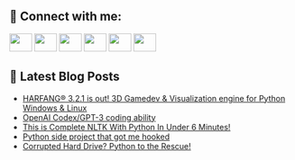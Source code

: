 ## 🔎 Connect with me:
[<img height="32" width="40" src="https://cdn.jsdelivr.net/npm/simple-icons@v5/icons/telegram.svg" />](https://t.me/bullbesh)
[<img height="32" width="40" src="https://cdn.jsdelivr.net/npm/simple-icons@v5/icons/vk.svg" />](https://vk.com/bullbesh)
[<img height="32" width="40" src="https://cdn.jsdelivr.net/npm/simple-icons@v5/icons/twitter.svg" />](https://twitter.com/bullbesh1)
[<img height="32" width="40" src="https://cdn.jsdelivr.net/npm/simple-icons@v5/icons/instagram.svg" />](https://www.instagram.com/bullbesh)
[<img height="32" width="40" src="https://cdn.jsdelivr.net/npm/simple-icons@v5/icons/reddit.svg" />](https://www.reddit.com/user/bullbesh)
[<img height="32" width="40" src="https://cdn.jsdelivr.net/npm/simple-icons@v5/icons/youtube.svg" />](https://www.youtube.com/channel/UCtfjRs6uzgq5mfm8S06WTcg)

## 📕 Latest Blog Posts
<!-- BLOG-POST-LIST:START -->
- [HARFANG® 3.2.1 is out! 3D Gamedev &amp; Visualization engine for Python Windows &amp; Linux](https://www.reddit.com/r/Python/comments/ujhf3x/harfang_321_is_out_3d_gamedev_visualization/)
- [OpenAI Codex/GPT-3 coding ability](https://www.reddit.com/r/Python/comments/uj8wfq/openai_codexgpt3_coding_ability/)
- [This is Complete NLTK With Python In Under 6 Minutes!](https://www.reddit.com/r/Python/comments/uj7yvw/this_is_complete_nltk_with_python_in_under_6/)
- [Python side project that got me hooked](https://www.reddit.com/r/Python/comments/uj7na3/python_side_project_that_got_me_hooked/)
- [Corrupted Hard Drive? Python to the Rescue!](https://www.reddit.com/r/Python/comments/uj6g1y/corrupted_hard_drive_python_to_the_rescue/)
<!-- BLOG-POST-LIST:END -->
